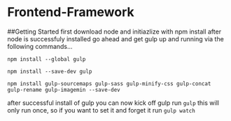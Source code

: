 # Frontend-Framework

##Getting Started
first download node and initiazlize with npm install after node is successfuly installed go ahead and get gulp up and running via the following commands...
```
npm install --global gulp
```
```
npm install --save-dev gulp
```
```
npm install gulp-sourcemaps gulp-sass gulp-minify-css gulp-concat gulp-rename gulp-imagemin --save-dev
```

after successful install of gulp you can now kick off gulp run `gulp` this will only run once, so if you want to set it and forget it run `gulp watch`
